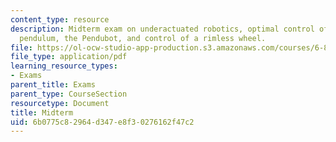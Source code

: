 ```yaml
---
content_type: resource
description: Midterm exam on underactuated robotics, optimal control of the simple
  pendulum, the Pendubot, and control of a rimless wheel.
file: https://ol-ocw-studio-app-production.s3.amazonaws.com/courses/6-832-underactuated-robotics-spring-2009/6b0775c82964d347e8f30276162f47c2_MIT6_832s09_exam02.pdf
file_type: application/pdf
learning_resource_types:
- Exams
parent_title: Exams
parent_type: CourseSection
resourcetype: Document
title: Midterm
uid: 6b0775c8-2964-d347-e8f3-0276162f47c2
---
```

